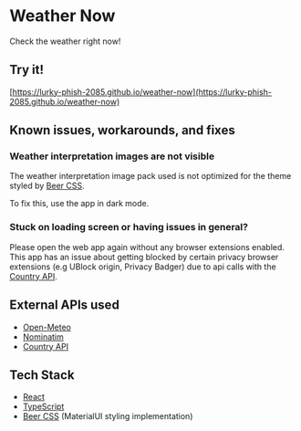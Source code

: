 # Weather Now

Check the weather right now!

## Try it!

[https://lurky-phish-2085.github.io/weather-now](https://lurky-phish-2085.github.io/weather-now)

## Known issues, workarounds, and fixes

### Weather interpretation images are not visible

The weather interpretation image pack used is not optimized for the theme styled
by [Beer CSS](https://www.beercss.com).

To fix this, use the app in dark mode.

### Stuck on loading screen or having issues in general?

Please open the web app again without any browser extensions enabled. This app
has an issue about getting blocked by certain privacy browser extensions (e.g
UBlock origin, Privacy Badger) due to api calls with the [Country API](https://country.is).

## External APIs used

- [Open-Meteo](https://open-meteo.com)
- [Nominatim](https://nominatim.org)
- [Country API](https://country.is)

## Tech Stack

- [React](https://react.dev)
- [TypeScript](https://www.typescriptlang.org)
- [Beer CSS](https://www.beercss.com) (MaterialUI styling implementation)
